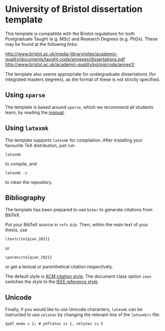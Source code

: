 # University of Bristol dissertation template

This template is compatible with the Bristol regulations for both Postgraduate
Taught (e.g. MSc) and Research Degrees (e.g. PhDs). These may be found at the
following links:

  http://www.bristol.ac.uk/media-library/sites/academic-quality/documents/taught-code/annexes/dissertations.pdf
  http://www.bristol.ac.uk/academic-quality/pg/pgrcode/annex1/

The template also seems appropriate for undergraduate dissertations (for
integrated masters degrees), as the format of these is not strictly specified.

## Using `xparse`

The template is based around `xparse`, which we recommend all students learn, by
reading the [manual](https://ctan.org/pkg/xparse?lang=en).

## Using `latexmk`

The template supports `latexmk` for compilation. After installing your favourite
TeX distribution, just run

```
latexmk
```

to compile, and

```
latexmk -c
```

to clean the repository.

## Bibliography

The template has been prepared to use `biber` to generate citations from BibTeX.

Put your BibTeX source in `refs.bib`. Then, within the main text of your thesis, use
```
\textcite{qian_2021}
```
or
```
\parencite{qian_2021}
```
or get a textual or parenthetical citation respectively.

The default style is [ACM citation
style](https://www.acm.org/publications/authors/reference-formatting). The
document class option `ieee` switches the style to the [IEEE reference
style](https://ieeeauthorcenter.ieee.org/wp-content/uploads/IEEE-Reference-Guide.pdf).


## Unicode

Finally, if you would like to use Unicode characters, `latexmk` can be
instructed to use `xelatex` by changing the relevant line of the `latexmkrc`
file:

```
$pdf_mode = 1; # pdflatex is 1, xelatex is 5
```
